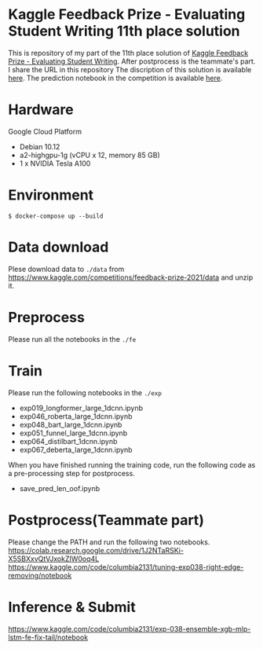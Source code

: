 # Kaggle Feedback Prize - Evaluating Student Writing 11th place solution

This is repository of my part of the 11th place solution of [Kaggle Feedback Prize - Evaluating Student Writing](https://www.kaggle.com/competitions/feedback-prize-2021). After postprocess is the teammate's part. I share the URL in this repository
The discription of this solution is available [here](https://www.kaggle.com/competitions/feedback-prize-2021/discussion/313184).
The prediction notebook in the competition is available [here](https://www.kaggle.com/code/columbia2131/exp-038-ensemble-xgb-mlp-lstm-fe-fix-tail/notebook?scriptVersionId=90180962).  

# Hardware
Google Cloud Platform
- Debian 10.12
- a2-highgpu-1g (vCPU x 12, memory 85 GB)
- 1 x NVIDIA Tesla A100

# Environment
```
$ docker-compose up --build
```
# Data download
Plese download data to `./data` from https://www.kaggle.com/competitions/feedback-prize-2021/data and unzip it.

# Preprocess
Please run all the notebooks in the `./fe`

# Train
Please run the following notebooks in the `./exp`
- exp019_longformer_large_1dcnn.ipynb
- exp046_roberta_large_1dcnn.ipynb
- exp048_bart_large_1dcnn.ipynb
- exp051_funnel_large_1dcnn.ipynb
- exp064_distilbart_1dcnn.ipynb
- exp067_deberta_large_1dcnn.ipynb

When you have finished running the training code, run the following code as a pre-processing step for postprocess.
- save_pred_len_oof.ipynb

# Postprocess(Teammate part)
Please change the PATH and run the following two notebooks.
https://colab.research.google.com/drive/1J2NTaRSKi-X5SBXxvQtVJxokZIW0oq4L
https://www.kaggle.com/code/columbia2131/tuning-exp038-right-edge-removing/notebook

# Inference & Submit
https://www.kaggle.com/code/columbia2131/exp-038-ensemble-xgb-mlp-lstm-fe-fix-tail/notebook
